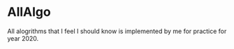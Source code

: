 # AllAlgo
All alogrithms that I feel I should know is implemented by me for practice for year 2020.
